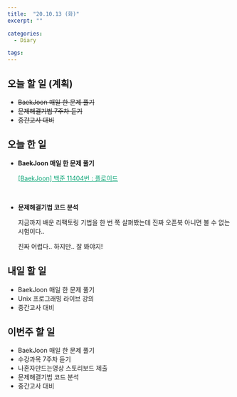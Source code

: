 ```yaml
---
title:  "20.10.13 (화)"
excerpt: ""

categories:
  - Diary

tags:
---
```


## 오늘 할 일 (계획)

- ~~BaekJoon 매일 한 문제 풀기~~
- ~~문제해결기법 7주차 듣기~~
- ~~중간고사 대비~~

## 오늘 한 일

- **BaekJoon 매일 한 문제 풀기**

  <a href="https://nam-ki-bok.github.io/baekjoon/Baek_Floyd/" style="color:#0FA678">[BaekJoon] 백준 11404번 : 플로이드</a>

  <br>

- **문제해결기법 코드 분석**

  지금까지 배운 리팩토링 기법을 한 번 쭉 살펴봤는데 진짜 오픈북 아니면 볼 수 없는 시험이다..

  진짜 어렵다.. 하지만.. 잘 봐야지!

## 내일 할 일

- BaekJoon 매일 한 문제 풀기
- Unix 프로그래밍 라이브 강의
- 중간고사 대비

## 이번주 할 일

- BaekJoon 매일 한 문제 풀기
- 수강과목 7주차 듣기
- 나혼자만드는영상 스토리보드 제출
- 문제해결기법 코드 분석
- 중간고사 대비

<br>